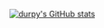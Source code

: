 
[![durpy's GitHub stats](https://github-readme-stats.vercel.app/api?username=iDurpyDude12&theme=tokyonight)](https://github.com/anuraghazra/github-readme-stats)
